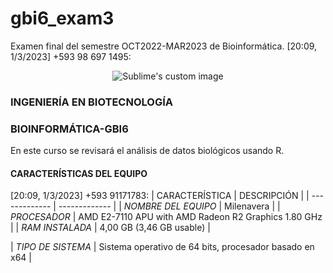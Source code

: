 # gbi6_exam3
Examen final del semestre OCT2022-MAR2023 de Bioinformática.
[20:09, 1/3/2023] +593 98 697 1495: <p align="center">
  <img src="https://univercimas.com/wp-content/uploads/2021/12/Logo-de-la-Universidad-Regional-Amazonica-ikiam.png?raw=true" alt="Sublime's custom image"/>
</p>


### INGENIERÍA EN BIOTECNOLOGÍA
### BIOINFORMÁTICA-GBI6
En este curso se revisará el análisis de datos biológicos usando R.
#### CARACTERÍSTICAS DEL EQUIPO
[20:09, 1/3/2023] +593 91171783: | CARACTERÍSTICA | DESCRIPCIÓN |
| ------------- | ------------- |
| *NOMBRE DEL EQUIPO* | Milenavera |
| *PROCESADOR*  | AMD E2-7110 APU with AMD Radeon R2 Graphics 1.80 GHz  |
| *RAM INSTALADA*  | 4,00 GB (3,46 GB usable) |

| *TIPO DE SISTEMA* | Sistema operativo de 64 bits, procesador basado en x64 |
